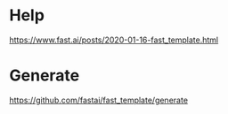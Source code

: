 # Help
https://www.fast.ai/posts/2020-01-16-fast_template.html

# Generate
https://github.com/fastai/fast_template/generate
